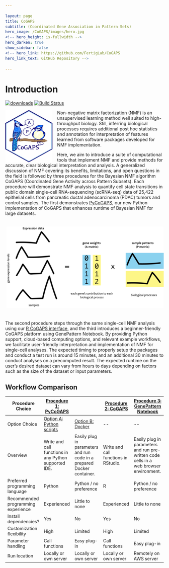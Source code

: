 ```yaml
---

layout: page
title: CoGAPS
subtitle: (Coordinated Gene Association in Pattern Sets)
hero_image: /CoGAPS/images/hero.jpg
<!-- hero_height: is-fullwidth -->
hero_darken: true
show_sidebar: false
<!-- hero_link: https://github.com/FertigLab/CoGAPS
hero_link_text: GitHub Repository -->

---
```


# Introduction

[![downloads](https://bioconductor.org/shields/downloads/release/CoGAPS.svg)](http://bioconductor.org/packages/stats/bioc/CoGAPS/)
[![Build Status](https://travis-ci.org/FertigLab/CoGAPS.svg?branch=master)](https://travis-ci.org/FertigLab/CoGAPS)

<img src="images/CoGAPSLogoSmall.png" align="left" style="margin: 0px 15px 0px 0px;" />Non-negative matrix factorization (NMF) is an unsupervised learning method well suited to high-throughput biology. Still, inferring biological processes requires additional post hoc statistics and annotation for interpretation of features learned from software packages developed for NMF implementation.
<p>Here, we aim to introduce a suite of computational tools that implement NMF and provide methods for accurate, clear biological interpretation and analysis. A generalized discussion of NMF covering its benefits, limitations, and open questions in the field is followed by three procedures for the Bayesian NMF algorithm CoGAPS (Coordinated Gene Activity across Pattern Subsets). Each procedure will demonstrate NMF analysis to quantify cell state transitions in public domain single-cell RNA-sequencing (scRNA-seq) data of 25,422 epithelial cells from pancreatic ductal adenocarcinoma (PDAC) tumors and control samples. The first demonstrates <a href="https://github.com/FertigLab/pycogaps" target="_blank">PyCoGAPS</a>, our new Python implementation of CoGAPS that enhances runtime of Bayesian NMF for large datasets.</p>

<img src="images/figure1.png" align="right" style="margin: 20px 0px 40px 0px;" />
<p>The second procedure steps through the same single-cell NMF analysis using our <a href="https://github.com/FertigLab/CoGAPS" target="_blank">R CoGAPS interface</a>, and the third introduces a beginner-friendly CoGAPS platform using GenePattern Notebook. By providing Python support, cloud-based computing options, and relevant example workflows, we facilitate user-friendly interpretation and implementation of NMF for single-cell analyses. The expected timing to properly setup the packages and conduct a test run is around 15 minutes, and an additional 30 minutes to conduct analyses on a precomputed result. The expected runtime on the user’s desired dataset can vary from hours to days depending on factors such as the size of the dataset or input parameters.</p>
  
## Workflow Comparison

| Procedure Choice                   | <a href="/CoGAPS/procedureone">Procedure 1:  PyCoGAPS</a>                                |                                                                        | <a href="/CoGAPS/proceduretwo">Procedure 2:  CoGAPS</a>                 | <a href="/CoGAPS/procedurethree">Procedure 3:  GenePattern Notebook</a>                                                     |
|------------------------------------|-------------------------------------------------------|------------------------------------------------------------------------|--------------------------------------|----------------------------------------------------------------------------------------|
| Option Choice                      | <a href="/CoGAPS/optiona">Option A:  Python scripts</a>                             | <a href="/CoGAPS/optionb">Option B:  Docker</a>                                                      | --                                   | --                                                                                     |
| Overview                           | Write and call functions in any Python supported IDE. | Easily plug in parameters and run code in a prepared Docker container. | Write and call functions in RStudio. | Easily plug in parameters and run pre-written code cells in a web browser environment. |
| Preferred programming language     | Python                                                | Python / no preference                                                 | R                                    | Python / no preference                                                                 |
| Recommended programming experience | Experienced                                           | Little to none                                                         | Experienced                          | Little to none                                                                         |
| Install dependencies?              | Yes                                                   | No                                                                     | Yes                                  | No                                                                                     |
| Customization flexibility          | High                                                  | Limited                                                                | High                                 | Limited                                                                                |
| Parameter handling                 | Call functions                                        | Easy plug-in                                                           | Call functions                       | Easy plug-in                                                                           |
| Run location                       | Locally or own server                                 | Locally or own server                                                  | Locally or own server                | Remotely on AWS server                                                                 |
